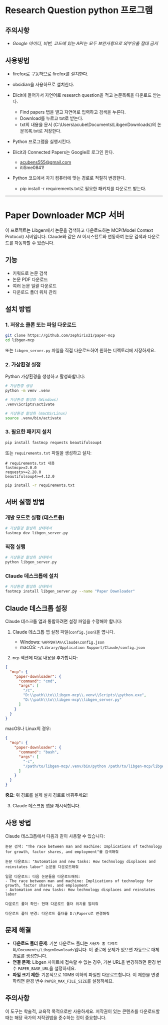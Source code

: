 
# Research Question python 프로그램

## 주의사항
- _Google 아이디, 비번, 코드에 있는 API는 모두 보안사항으로 외부유출 절대 금지_

## 사용방법
- firefox로 구동하므로 firefox를 설치한다.
- obsidian을 사용하므로 설치한다.
- Elicit에 들어가서 자연어로 research question을 적고 논문목록을 다운로드 받는다. 
  - Find papers 탭을 열고 자연어로 입력하고 검색을 누른다. 
  - Download를 누르고 txt로 받는다.
  - txt의 내용을 문서 (C:\Users\acube\Documents\LibgenDownloads)의 논문목록.txt로 저장한다.
- Python 프로그램을 실행시킨다. 

- Elicit과 Connected Papers는 Google로 로그인 한다. 
   - acubens555@gmail.com
   - itiSme0841!

- Python 코드에서 자기 컴퓨터에 맞는 경로로 적절히 변경한다.
  - pip install -r requirements.txt로 필요한 패키지를 다운로드 받는다. 

------------------------------------------------------------------------

# Paper Downloader MCP 서버

이 프로젝트는 Libgen에서 논문을 검색하고 다운로드하는 MCP(Model Context Protocol) 서버입니다. Claude와 같은 AI 어시스턴트와 연동하여 논문 검색과 다운로드를 자동화할 수 있습니다.

## 기능

- 키워드로 논문 검색
- 논문 PDF 다운로드
- 여러 논문 일괄 다운로드
- 다운로드 폴더 위치 관리

## 설치 방법

### 1. 저장소 클론 또는 파일 다운로드

```bash
git clone https://github.com/zephiris21/paper-mcp
cd libgen-mcp
```

또는 `libgen_server.py` 파일을 직접 다운로드하여 원하는 디렉토리에 저장하세요.

### 2. 가상환경 설정

Python 가상환경을 생성하고 활성화합니다:

```bash
# 가상환경 생성
python -m venv .venv

# 가상환경 활성화 (Windows)
.venv\Scripts\activate

# 가상환경 활성화 (macOS/Linux)
source .venv/bin/activate
```

### 3. 필요한 패키지 설치

```bash
pip install fastmcp requests beautifulsoup4
```

또는 `requirements.txt` 파일을 생성하고 설치:

```
# requirements.txt 내용
fastmcp>=2.0.0
requests>=2.28.0
beautifulsoup4>=4.12.0
```

```bash
pip install -r requirements.txt
```

## 서버 실행 방법

### 개발 모드로 실행 (테스트용)

```bash
# 가상환경 활성화 상태에서
fastmcp dev libgen_server.py
```

### 직접 실행

```bash
# 가상환경 활성화 상태에서
python libgen_server.py
```

### Claude 데스크톱에 설치

```bash
# 가상환경 활성화 상태에서
fastmcp install libgen_server.py --name "Paper Downloader"
```

## Claude 데스크톱 설정

Claude 데스크톱 앱과 통합하려면 설정 파일을 수정해야 합니다:

1. Claude 데스크톱 앱 설정 파일(`config.json`)을 엽니다.
   - Windows: `%APPDATA%\Claude\config.json`
   - macOS: `~/Library/Application Support/Claude/config.json`

2. `mcp` 섹션에 다음 내용을 추가합니다:

```json
{
  "mcp": {
    "paper-downloader": {
      "command": "cmd",
      "args": [
        "/c",
        "D:\\path\\to\\libgen-mcp\\.venv\\Scripts\\python.exe",
        "D:\\path\\to\\libgen-mcp\\libgen_server.py"
      ]
    }
  }
}
```

macOS나 Linux의 경우:

```json
{
  "mcp": {
    "paper-downloader": {
      "command": "bash",
      "args": [
        "-c",
        "/path/to/libgen-mcp/.venv/bin/python /path/to/libgen-mcp/libgen_server.py"
      ]
    }
  }
}
```

**중요**: 위 경로를 실제 설치 경로로 바꿔주세요!

3. Claude 데스크톱 앱을 재시작합니다.

## 사용 방법

Claude 데스크톱에서 다음과 같이 사용할 수 있습니다:

```
논문 검색: "The race between man and machine: Implications of technology for growth, factor shares, and employment"를 검색해줘
```

```
논문 다운로드: "Automation and new tasks: How technology displaces and reinstates labor" 논문을 다운로드해줘
```

```
일괄 다운로드: 다음 논문들을 다운로드해줘:
- The race between man and machine: Implications of technology for growth, factor shares, and employment
- Automation and new tasks: How technology displaces and reinstates labor
```

```
다운로드 폴더 확인: 현재 다운로드 폴더 위치를 알려줘
```

```
다운로드 폴더 변경: 다운로드 폴더를 D:\Papers로 변경해줘
```

## 문제 해결

- **다운로드 폴더 문제**: 기본 다운로드 폴더는 `사용자 홈 디렉토리/Documents/LibgenDownloads`입니다. 이 경로에 문제가 있으면 자동으로 대체 경로를 생성합니다.
- **연결 문제**: Libgen 사이트에 접속할 수 없는 경우, 기본 URL을 변경하려면 환경 변수 `PAPER_BASE_URL`을 설정하세요.
- **파일 크기 제한**: 기본적으로 10MB 이하의 파일만 다운로드합니다. 이 제한을 변경하려면 환경 변수 `PAPER_MAX_FILE_SIZE`를 설정하세요.

## 주의사항

이 도구는 학술적, 교육적 목적으로만 사용하세요. 저작권이 있는 콘텐츠를 다운로드할 때는 해당 국가의 저작권법을 준수하는 것이 중요합니다.